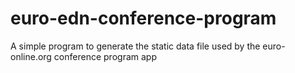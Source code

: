 # euro-edn-conference-program
A simple program to generate the static data file used by the euro-online.org conference program app

